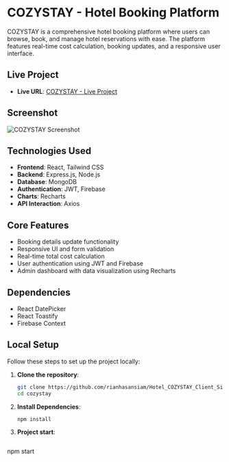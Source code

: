 # COZYSTAY - Hotel Booking Platform

COZYSTAY is a comprehensive hotel booking platform where users can browse, book, and manage hotel reservations with ease. The platform features real-time cost calculation, booking updates, and a responsive user interface.

## Live Project
- **Live URL**: [COZYSTAY - Live Project](https://assignment-11-118f4.web.app/)

## Screenshot
![COZYSTAY Screenshot](https://rianhasansiam-64bc5.web.app/assets/assignment11-BC9pz_do.png)

## Technologies Used
- **Frontend**: React, Tailwind CSS
- **Backend**: Express.js, Node.js
- **Database**: MongoDB
- **Authentication**: JWT, Firebase
- **Charts**: Recharts
- **API Interaction**: Axios

## Core Features
- Booking details update functionality
- Responsive UI and form validation
- Real-time total cost calculation
- User authentication using JWT and Firebase
- Admin dashboard with data visualization using Recharts

## Dependencies
- React DatePicker
- React Toastify
- Firebase Context

## Local Setup

Follow these steps to set up the project locally:

1. **Clone the repository**:
   ```bash
   git clone https://github.com/rianhasansiam/Hotel_COZYSTAY_Client_Side.git
   cd cozystay  
   ```


2. **Install Dependencies**:
   ```bash
   npm install
   ```
3. **Project start**:
   ```bash
 npm start
   ```

  

 





